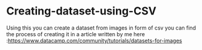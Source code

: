 # Creating-dataset-using-CSV
Using this you can create a dataset from images in form of csv 
you can find the process of creating it in a article written by me here :https://www.datacamp.com/community/tutorials/datasets-for-images

